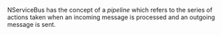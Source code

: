 NServiceBus has the concept of a _pipeline_ which refers to the series of actions taken when an incoming message is processed and an outgoing message is sent.
